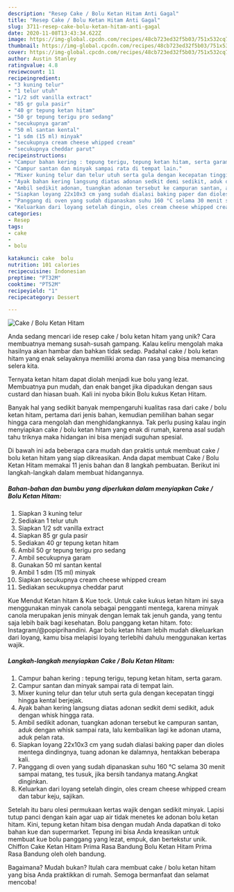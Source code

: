 ```yaml
---
description: "Resep Cake / Bolu Ketan Hitam Anti Gagal"
title: "Resep Cake / Bolu Ketan Hitam Anti Gagal"
slug: 3711-resep-cake-bolu-ketan-hitam-anti-gagal
date: 2020-11-08T13:43:34.622Z
image: https://img-global.cpcdn.com/recipes/48cb723ed32f5b03/751x532cq70/cake-bolu-ketan-hitam-foto-resep-utama.jpg
thumbnail: https://img-global.cpcdn.com/recipes/48cb723ed32f5b03/751x532cq70/cake-bolu-ketan-hitam-foto-resep-utama.jpg
cover: https://img-global.cpcdn.com/recipes/48cb723ed32f5b03/751x532cq70/cake-bolu-ketan-hitam-foto-resep-utama.jpg
author: Austin Stanley
ratingvalue: 4.8
reviewcount: 11
recipeingredient:
- "3 kuning telur"
- "1 telur utuh"
- "1/2 sdt vanilla extract"
- "85 gr gula pasir"
- "40 gr tepung ketan hitam"
- "50 gr tepung terigu pro sedang"
- "secukupnya garam"
- "50 ml santan kental"
- "1 sdm (15 ml) minyak"
- "secukupnya cream cheese whipped cream"
- "secukupnya cheddar parut"
recipeinstructions:
- "Campur bahan kering : tepung terigu, tepung ketan hitam, serta garam."
- "Campur santan dan minyak sampai rata di tempat lain."
- "Mixer kuning telur dan telur utuh serta gula dengan kecepatan tinggi hingga kental berjejak."
- "Ayak bahan kering langsung diatas adonan sedkit demi sedikit, aduk dengan whisk hingga rata."
- "Ambil sedikit adonan, tuangkan adonan tersebut ke campuran santan, aduk dengan whisk sampai rata, lalu kembalikan lagi ke adonan utama, aduk pelan rata."
- "Siapkan loyang 22x10x3 cm yang sudah dialasi baking paper dan dioles mentega dindingnya, tuang adonan ke dalamnya, hentakkan beberapa kali."
- "Panggang di oven yang sudah dipanaskan suhu 160 °C selama 30 menit sampai matang, tes tusuk, jika bersih tandanya matang.Angkat dinginkan."
- "Keluarkan dari loyang setelah dingin, oles cream cheese whipped cream dan tabur keju, sajikan."
categories:
- Resep
tags:
- cake
- 
- bolu

katakunci: cake  bolu 
nutrition: 101 calories
recipecuisine: Indonesian
preptime: "PT32M"
cooktime: "PT52M"
recipeyield: "1"
recipecategory: Dessert

---
```



![Cake / Bolu Ketan Hitam](https://img-global.cpcdn.com/recipes/48cb723ed32f5b03/751x532cq70/cake-bolu-ketan-hitam-foto-resep-utama.jpg)

Anda sedang mencari ide resep cake / bolu ketan hitam yang unik? Cara membuatnya memang susah-susah gampang. Kalau keliru mengolah maka hasilnya akan hambar dan bahkan tidak sedap. Padahal cake / bolu ketan hitam yang enak selayaknya memiliki aroma dan rasa yang bisa memancing selera kita.

Ternyata ketan hitam dapat diolah menjadi kue bolu yang lezat. Membuatnya pun mudah, dan enak banget jika dipadukan dengan saus custard dan hiasan buah. Kali ini nyoba bikin Bolu kukus Ketan Hitam.

Banyak hal yang sedikit banyak mempengaruhi kualitas rasa dari cake / bolu ketan hitam, pertama dari jenis bahan, kemudian pemilihan bahan segar hingga cara mengolah dan menghidangkannya. Tak perlu pusing kalau ingin menyiapkan cake / bolu ketan hitam yang enak di rumah, karena asal sudah tahu triknya maka hidangan ini bisa menjadi suguhan spesial.


Di bawah ini ada beberapa cara mudah dan praktis untuk membuat cake / bolu ketan hitam yang siap dikreasikan. Anda dapat membuat Cake / Bolu Ketan Hitam memakai 11 jenis bahan dan 8 langkah pembuatan. Berikut ini langkah-langkah dalam membuat hidangannya.

<!--inarticleads1-->

##### Bahan-bahan dan bumbu yang diperlukan dalam menyiapkan Cake / Bolu Ketan Hitam:

1. Siapkan 3 kuning telur
1. Sediakan 1 telur utuh
1. Siapkan 1/2 sdt vanilla extract
1. Siapkan 85 gr gula pasir
1. Sediakan 40 gr tepung ketan hitam
1. Ambil 50 gr tepung terigu pro sedang
1. Ambil secukupnya garam
1. Gunakan 50 ml santan kental
1. Ambil 1 sdm (15 ml) minyak
1. Siapkan secukupnya cream cheese whipped cream
1. Sediakan secukupnya cheddar parut


Kue Mendut Ketan hitam &amp; Kue tock. Untuk cake kukus ketan hitam ini saya menggunakan minyak canola sebagai pengganti mentega, karena minyak canola merupakan jenis minyak dengan lemak tak jenuh ganda, yang tentu saja lebih baik bagi kesehatan. Bolu panggang ketan hitam. foto: Instagram/@popiprihandini. Agar bolu ketan hitam lebih mudah dikeluarkan dari loyang, kamu bisa melapisi loyang terlebihi dahulu menggunakan kertas wajik. 

<!--inarticleads2-->

##### Langkah-langkah menyiapkan Cake / Bolu Ketan Hitam:

1. Campur bahan kering : tepung terigu, tepung ketan hitam, serta garam.
1. Campur santan dan minyak sampai rata di tempat lain.
1. Mixer kuning telur dan telur utuh serta gula dengan kecepatan tinggi hingga kental berjejak.
1. Ayak bahan kering langsung diatas adonan sedkit demi sedikit, aduk dengan whisk hingga rata.
1. Ambil sedikit adonan, tuangkan adonan tersebut ke campuran santan, aduk dengan whisk sampai rata, lalu kembalikan lagi ke adonan utama, aduk pelan rata.
1. Siapkan loyang 22x10x3 cm yang sudah dialasi baking paper dan dioles mentega dindingnya, tuang adonan ke dalamnya, hentakkan beberapa kali.
1. Panggang di oven yang sudah dipanaskan suhu 160 °C selama 30 menit sampai matang, tes tusuk, jika bersih tandanya matang.Angkat dinginkan.
1. Keluarkan dari loyang setelah dingin, oles cream cheese whipped cream dan tabur keju, sajikan.


Setelah itu baru olesi permukaan kertas wajik dengan sedikit minyak. Lapisi tutup panci dengan kain agar uap air tidak menetes ke adonan bolu ketan hitam. Kini, tepung ketan hitam bisa dengan mudah Anda dapatkan di toko bahan kue dan supermarket. Tepung ini bisa Anda kreasikan untuk membuat kue bolu panggang yang lezat, empuk, dan bertekstur unik. Chiffon Cake Ketan Hitam Prima Rasa Bandung Bolu Ketan Hitam Prima Rasa Bandung oleh oleh bandung. 

Bagaimana? Mudah bukan? Itulah cara membuat cake / bolu ketan hitam yang bisa Anda praktikkan di rumah. Semoga bermanfaat dan selamat mencoba!
